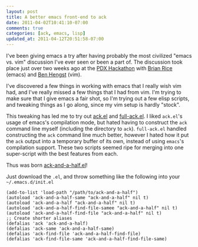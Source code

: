 ```yaml
--- 
layout: post
title: A better emacs front-end to ack
date: 2011-04-02T10:41:10-07:00
comments: true
categories: [ack, emacs, lisp]
updated_at: 2011-04-12T20:51:58-07:00
---
```


I've been giving emacs a try after having probably the most civilized
"emacs vs. vim" discussion I've ever seen or been a part of.  The
discussion took place just over two weeks ago at the
[PDX Hackathon](http://twitter.com/pdxhackathon) with
[Brian Rice](http://twitter.com/BrianTRice "Brian Rice's Twitter account")
(emacs) and [Ben Hengst](http://twitter.com/notbenh "Ben Hengst's Twitter account")
(vim).

I've discovered a few things in working with emacs that I really wish
vim had, and I've really missed a few things that I had from vim.  I'm
trying to make sure that I give emacs a fair shot, so I'm trying out a
few elisp scripts, and tweaking things as I go along, since my vim
setup is hardly "stock".

This tweaking has led me to try out
[ack.el](http://rooijan.za.net/code/emacs-lisp/ack-el) and
[full-ack.el](http://nschum.de/src/emacs/full-ack/).  I liked
`ack.el`'s usage of emacs's compilation mode, but hated having to
construct the `ack` command line myself (including the directory to
`ack`).  `full-ack.el` handled constructing the `ack` command line
much better, however I hated how it put the `ack` output into a
temporary buffer of its own, instead of using `emacs`'s compilation
support.  These two scripts seemed ripe for merging into one
super-script with the best features from each.

Thus was born [ack-and-a-half.el](https://github.com/jhelwig/ack-and-a-half)!

Just download the `.el`, and throw something like the following into
your `~/.emacs.d/init.el`

``` common-lisp Add to your init.el
(add-to-list 'load-path "/path/to/ack-and-a-half")
(autoload 'ack-and-a-half-same "ack-and-a-half" nil t)
(autoload 'ack-and-a-half "ack-and-a-half" nil t)
(autoload 'ack-and-a-half-find-file-samee "ack-and-a-half" nil t)
(autoload 'ack-and-a-half-find-file "ack-and-a-half" nil t)
;; Create shorter aliases
(defalias 'ack 'ack-and-a-half)
(defalias 'ack-same 'ack-and-a-half-same)
(defalias 'ack-find-file 'ack-and-a-half-find-file)
(defalias 'ack-find-file-same 'ack-and-a-half-find-file-same)
```
